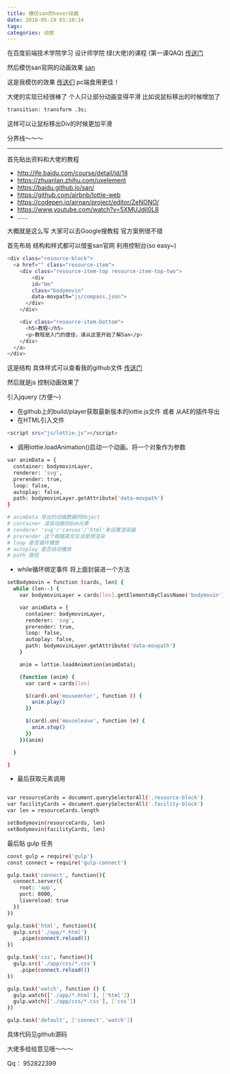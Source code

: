 ```yaml
---
title: 模仿san的hover动画
date: 2018-05-19 01:10:14
tags:
categories: 动效
---
```


在百度前端技术学院学习 设计师学院 绿(大佬)的课程 (第一课QAQ) [传送门](http://ife.baidu.com/course/detail/id/18)

然后模仿san官网的动画效果 [san](https://baidu.github.io/san/)

这是我模仿的效果 [传送们](https://xiaotiandada.github.io/Case/Anime/sanDemo/app/) pc端食用更佳！

大佬的实现已经很棒了 个人只让部分动画变得平滑 比如说鼠标移出的时候增加了

<!-- more -->

```bash
transition: transform .3s;
```

这样可以让鼠标移出Div的时候更加平滑

分界线～～～

---

首先贴出资料和大佬的教程

* http://ife.baidu.com/course/detail/id/18
* https://zhuanlan.zhihu.com/uxelement
* https://baidu.github.io/san/
* https://github.com/airbnb/lottie-web
* https://codepen.io/airnan/project/editor/ZeNONO/
* https://www.youtube.com/watch?v=5XMUJdjI0L8
* ......

大概就是这么写 大家可以去Google搜教程 官方案例很不错

首先布局 结构和样式都可以借鉴san官网 利用控制台(so easy~)

```bash
<div class="resource-block">
  <a href="" class="resource-item">
    <div class="resource-item-top resource-item-top-two">
        <div
        id="bm"
        class="bodymovin"
        data-movpath="js/compass.json">
      </div>
    </div>

    <div class="resource-item-bottom">
      <h5>教程</h5>
      <p>教程是入门的捷径，请从这里开始了解San</p>
    </div>
  </a>
</div>
```

这是结构 具体样式可以查看我的github文件 [传送门](https://github.com/xiaotiandada/Case/tree/master/Anime)

然后就是js 控制动画效果了

引入jquery (方便～)

* 在github上的build/player获取最新版本的lottie.js文件 或者 从AE的插件导出
* 在HTML引入文件
``` bash
<script src="js/lottie.js"></script>
```
* 调用lottie.loadAnimation()启动一个动画。将一个对象作为参数
```bash
var animData = {
  container: bodymovinLayer,
  renderer: 'svg',
  prerender: true,
  loop: false,
  autoplay: false,
  path: bodymovinLayer.getAttribute('data-movpath')
}

# animData 导出的动画数据的Object
# container 渲染动画的dom元素
# renderer 'svg'/'canvas'/'html'来设置渲染器
# prerender 这个根据英文应该是预渲染
# loop 是否循环播放
# autoplay 是否自动播放
# path 路径


```

* while循环绑定事件 将上面封装进一个方法

```bash
setBodymovin = function (cards, len) {
  while (len--) {
    var bodymovinLayer = cards[len].getElementsByClassName('bodymovin')[0]

    var animData = {
      container: bodymovinLayer,
      renderer: 'svg',
      prerender: true,
      loop: false,
      autoplay: false,
      path: bodymovinLayer.getAttribute('data-movpath')
    }

    anim = lottie.loadAnimation(animData);

    (function (anim) {
      var card = cards[len]

      $(card).on('mouseenter', function () {
        anim.play()
      })

      $(card).on('mouseleave', function (e) {
        anim.stop()
      })
    })(anim)

  }

}
```
* 最后获取元素调用
```bash

var resourceCards = document.querySelectorAll('.resource-block')
var facilityCards = document.querySelectorAll('.facility-block')
var len = resourceCards.length

setBodymovin(resourceCards, len)
setBodymovin(facilityCards, len)

```

最后贴 gulp 任务

```bash
const gulp = require('gulp')
const connect = require('gulp-connect')

gulp.task('connect', function(){
  connect.server({
    root: 'app',
    port: 8000,
    livereload: true
  })
})

gulp.task('html', function(){
  gulp.src('./app/*.html')
    .pipe(connect.reload())
})

gulp.task('css', function(){
  gulp.src('./app/css/*.css')
    .pipe(connect.reload())
})

gulp.task('watch', function () {
  gulp.watch(['./app/*.html'], ['html'])
  gulp.watch(['./app/css/*.css'], ['css'])
})

gulp.task('default', ['connect','watch'])
```

具体代码见github源码

大佬多给给意见哦～～～

Qq： 952822399